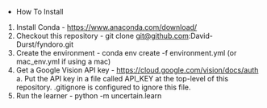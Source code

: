 * How To Install

1. Install Conda - https://www.anaconda.com/download/
2. Checkout this repository - git clone git@github.com:David-Durst/fyndoro.git
3. Create the environment - conda env create -f environment.yml (or mac_env.yml if using a mac)
3. Get a Google Vision API key - https://cloud.google.com/vision/docs/auth
    a. Put the API key in a file called API_KEY at the top-level of this repository. .gitignore is configured to ignore this file.
4. Run the learner - python -m uncertain.learn
